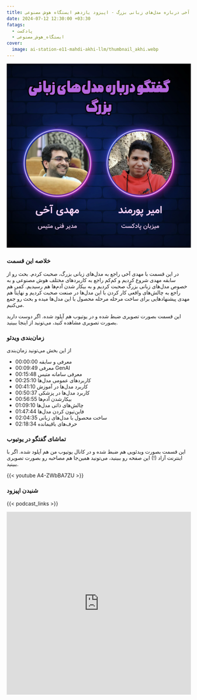 ```yaml
---
title: گفتگو با مهدی آخی درباره مدل‌های زبانی بزرگ - اپیزود یازدهم ایستگاه هوش مصنوعی
date: 2024-07-12 12:30:00 +03:30
fatags:
  - پادکست
  - ایستگاه_هوش_مصنوعی
cover:
  image: ai-station-e11-mahdi-akhi-llm/thumbnail_akhi.webp
---
```


![](thumbnail_akhi.webp)


### خلاصه این قسمت

در این قسمت با مهدی آخی راجع به مدل‌های زبانی بزرگ، صحبت کردم. بحث رو از سابقه مهدی شروع کردیم و کم‌کم راجع به کاربردهای مختلف هوش مصنوعی و به خصوص مدل‌های زبانی بزرگ صحبت کردیم و به بیکار شدن آدم‌ها هم رسیدیم. کمی هم راجع به چالش‌های واقعی کار کردن با این مدل‌ها در صنعت صحبت کردیم و نهایتاً هم مهدی پیشنهادهایی برای ساخت مرحله مرحله محصول با این مدل‌ها میده و بحث رو جمع می‌کنیم. 

این قسمت بصورت تصویری ضبط شده و در یوتیوب هم آپلود شده. اگر دوست دارید بصورت تصویری مشاهده کنید، می‌تونید از اینجا ببینید. 


### زمان‌بندی ویدئو
 از این بخش می‌تونید زمان‌بندی 

- 00:00:00 معرفی و سابقه
- 00:09:49 معرفی GenAI
- 00:15:48 معرفی سامانه متیس
- 00:25:10 کاربردهای عمومی مدل‌‌ها
- 00:41:10 کاربرد مدل‌ها در آموزش
- 00:50:37 کاربرد مدل‌ها در پزشکی 
- 00:56:55 بیکارشدن آدم‌ها 
- 01:09:10 چالش‌های ذاتی مدل‌ها 
- 01:47:44 فاین‌تیون‌ کردن مدل‌ها 
- 02:04:35 ساخت محصول با مدل‌های زبانی
- 02:18:34 حرف‌های باقیمانده

### تماشای گفتگو در یوتیوب
این قسمت بصورت ویدئویی هم ضبط شده و در کانال یوتیوب من هم آپلود شده. اگر با اینترنت آزاد (!) این صفحه رو ببینید، می‌تونید همین‌جا هم مصاحبه رو بصورت تصویری  ببینید. 

{{< youtube A4-ZWbBA7ZU >}}

### شنیدن اپیزود

{{< podcast_links >}}

<iframe src="https://castbox.fm/app/castbox/player/id5618013/id718766122?v=8.22.11&autoplay=0" frameborder="0" width="100%" height="500"></iframe>
